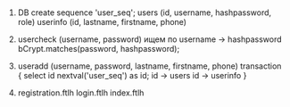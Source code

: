 #

1. DB
create sequence 'user_seq';
users (id, username, hashpassword, role)
userinfo (id, lastname, firstname, phone)

2. usercheck
   (username, password)
ищем по username -> hashpassword
   bCrypt.matches(password, hashpassword);

3. useradd
   (username, password, lastname, firstname, phone)
    transaction {
        select id nextval('user_seq') as id;
        id -> users
        id -> userinfo
       }

4. registration.ftlh
    login.ftlh
    index.ftlh